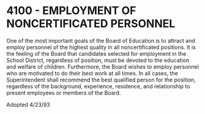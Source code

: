 4100 - EMPLOYMENT OF NONCERTIFICATED PERSONNEL
==============================================

One of the most important goals of the Board of Education is to attract
and employ personnel of the highest quality in all noncertificated
positions. It is the feeling of the Board that candidates selected for
employment in the School District, regardless of position, must be
devoted to the education and welfare of children. Furthermore, the Board
wishes to employ personnel who are motivated to do their best work at
all times. In all cases, the Superintendent shall recommend the best
qualified person for the position, regardless of the background,
experience, residence, and relationship to present employees or members
of the Board.

Adopted 4/23/93

